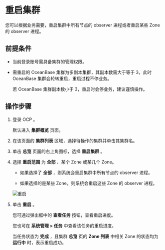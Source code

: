 重启集群
=========================

您可以根据业务需要，重启集群中所有节点的 observer 进程或者重启某些 Zone 的 observer 进程。

前提条件
-------------------------

* 当前登录账号需具备集群的管理权限。



* 需重启的 OceanBase 集群为多副本集群，其副本数需大于等于 3，此时 OceanBase 集群会轮转重启，重启过程不停业务。

  若 OceanBase 集群副本数小于 3，重启时会停业务，建议谨慎操作。
  




操作步骤
-------------------------

1. 登录 OCP 。

   默认进入 **集群概览** 页面。


2. 在该页面的 **集群列表** 区域，选择待操作的集群并单击其集群名。



3. 单击 **总览** 页面的右上角图标，选择 **重启集群** 。



4. 选择 **重启范围** 为 **全部** 、某个 Zone 或某几个 Zone。

   * 如果选择了 **全部** ，则系统会重启集群中所有节点的 observer 进程。



   * 如果选择的是某些 Zone，则系统会重启这些 Zone 的 observer 进程。






   ![重启](https://help-static-aliyun-doc.aliyuncs.com/assets/img/zh-CN/3048190061/p168772.png)


5. 单击 **重启** 。

   您可通过弹出框中的 **查看任务** 按钮，查看重启进度。

   您也可在 **系统管理 \> 任务** 中查看该任务的重启进度。

   当任务状态为 **完成** ，且集群 **总览** 页的 **Zone 列表** 中相关 Zone 的状态均为 **运行中** 时，表示重启成功。
